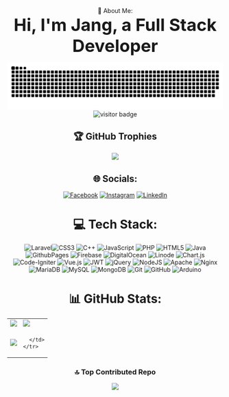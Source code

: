 


<div align="center">
💫 About Me:<br>
<span style="font-size: 2.5rem; font-weight: bold;">Hi, I'm Jang, a Full Stack Developer</span>



![snake gif](https://github.com/jangiethegreat/jangiethegreat/blob/output/github-snake-dark.svg)
![visitor badge](https://visitor-badge.laobi.icu/badge?page_id=jwenjian.visitor-badge)

## 🏆 GitHub Trophies
![](https://github-profile-trophy.vercel.app/?username=jangiethegreat&theme=tokyonight&no-frame=false&no-bg=true&margin-w=4)
## 🌐 Socials:
[![Facebook](https://img.shields.io/badge/Facebook-%231877F2.svg?logo=Facebook&logoColor=white)](https://facebook.com/fafa.jangjang) [![Instagram](https://img.shields.io/badge/Instagram-%23E4405F.svg?logo=Instagram&logoColor=white)](https://instagram.com/jesuisbeauuu) [![LinkedIn](https://img.shields.io/badge/LinkedIn-%230077B5.svg?logo=linkedin&logoColor=white)](https://linkedin.com/in/https://www.linkedin.com/in/john-cris-fernando-443024275/) 

# 💻 Tech Stack:
![Laravel](https://img.shields.io/badge/laravel-%23FF2D20.svg?style=for-the-badge&logo=laravel&logoColor=white)![CSS3](https://img.shields.io/badge/css3-%231572B6.svg?style=for-the-badge&logo=css3&logoColor=white) ![C++](https://img.shields.io/badge/c++-%2300599C.svg?style=for-the-badge&logo=c%2B%2B&logoColor=white) ![JavaScript](https://img.shields.io/badge/javascript-%23323330.svg?style=for-the-badge&logo=javascript&logoColor=%23F7DF1E) ![PHP](https://img.shields.io/badge/php-%23777BB4.svg?style=for-the-badge&logo=php&logoColor=white) ![HTML5](https://img.shields.io/badge/html5-%23E34F26.svg?style=for-the-badge&logo=html5&logoColor=white) ![Java](https://img.shields.io/badge/java-%23ED8B00.svg?style=for-the-badge&logo=openjdk&logoColor=white) ![GithubPages](https://img.shields.io/badge/github%20pages-121013?style=for-the-badge&logo=github&logoColor=white) ![Firebase](https://img.shields.io/badge/firebase-%23039BE5.svg?style=for-the-badge&logo=firebase) ![DigitalOcean](https://img.shields.io/badge/DigitalOcean-%230167ff.svg?style=for-the-badge&logo=digitalOcean&logoColor=white) ![Linode](https://img.shields.io/badge/linode-00A95C?style=for-the-badge&logo=linode&logoColor=white) ![Chart.js](https://img.shields.io/badge/chart.js-F5788D.svg?style=for-the-badge&logo=chart.js&logoColor=white) ![Code-Igniter](https://img.shields.io/badge/CodeIgniter-%23EF4223.svg?style=for-the-badge&logo=codeIgniter&logoColor=white) ![Vue.js](https://img.shields.io/badge/vue.js-%2335495e.svg?style=for-the-badge&logo=vuedotjs&logoColor=%234FC08D)  ![JWT](https://img.shields.io/badge/JWT-black?style=for-the-badge&logo=JSON%20web%20tokens) ![jQuery](https://img.shields.io/badge/jquery-%230769AD.svg?style=for-the-badge&logo=jquery&logoColor=white) ![NodeJS](https://img.shields.io/badge/node.js-6DA55F?style=for-the-badge&logo=node.js&logoColor=white) ![Apache](https://img.shields.io/badge/apache-%23D42029.svg?style=for-the-badge&logo=apache&logoColor=white) ![Nginx](https://img.shields.io/badge/nginx-%23009639.svg?style=for-the-badge&logo=nginx&logoColor=white) ![MariaDB](https://img.shields.io/badge/MariaDB-003545?style=for-the-badge&logo=mariadb&logoColor=white) ![MySQL](https://img.shields.io/badge/mysql-4479A1.svg?style=for-the-badge&logo=mysql&logoColor=white) ![MongoDB](https://img.shields.io/badge/MongoDB-%234ea94b.svg?style=for-the-badge&logo=mongodb&logoColor=white) ![Git](https://img.shields.io/badge/git-%23F05033.svg?style=for-the-badge&logo=git&logoColor=white) ![GitHub](https://img.shields.io/badge/github-%23121011.svg?style=for-the-badge&logo=github&logoColor=white) ![Arduino](https://img.shields.io/badge/-Arduino-00979D?style=for-the-badge&logo=Arduino&logoColor=white)
# 📊 GitHub Stats:
<div align="center">
  <table>
    <tr>
      <td>
        <img src="https://github-readme-stats.vercel.app/api?username=jangiethegreat&theme=onedark&hide_border=false&include_all_commits=true&count_private=true" />
      </td>
      <td>
        <img src="https://github-readme-streak-stats.herokuapp.com/?user=jangiethegreat&theme=onedark&hide_border=false" />
      </td>
    </tr>
    <tr>
      <td>
        <img src="https://github-readme-stats.vercel.app/api/top-langs/?username=jangiethegreat&theme=onedark&hide_border=false&include_all_commits=true&count_private=true&layout=compact" />
      </td>
      <td>
      
      </td>
    </tr>
  </table>
</div>






### 🔝 Top Contributed Repo

 ![](https://github-contributor-stats.vercel.app/api?username=jangiethegreat&limit=5&theme=dark&combine_all_yearly_contributions=true)
<!-- Proudly created with GPRM ( https://gprm.itsvg.in ) -->




</div>


<!-- Proudly created with GPRM ( https://gprm.itsvg.in ) -->

